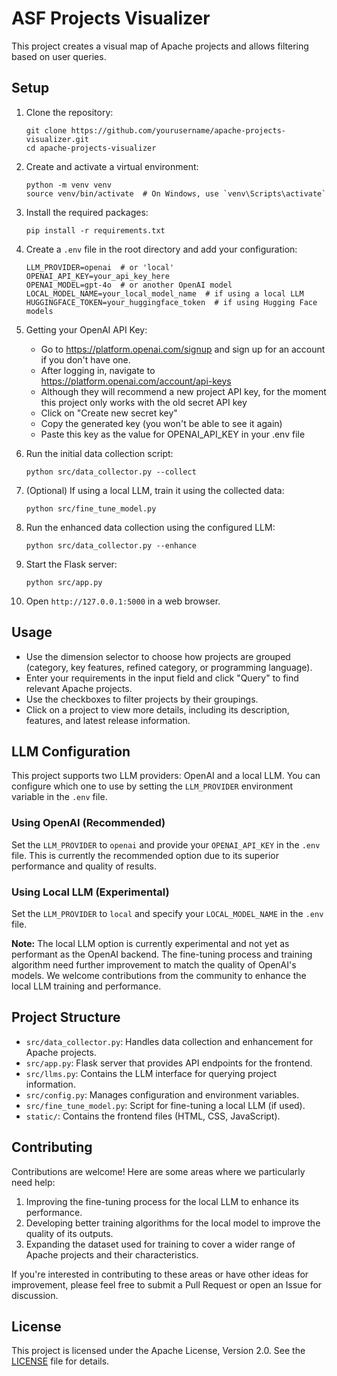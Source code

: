 # ASF Projects Visualizer

This project creates a visual map of Apache projects and allows filtering based on user queries.

## Setup

1. Clone the repository:
   ```
   git clone https://github.com/yourusername/apache-projects-visualizer.git
   cd apache-projects-visualizer
   ```

2. Create and activate a virtual environment:
   ```
   python -m venv venv
   source venv/bin/activate  # On Windows, use `venv\Scripts\activate`
   ```

3. Install the required packages:
   ```
   pip install -r requirements.txt
   ```

4. Create a `.env` file in the root directory and add your configuration:
   ```
   LLM_PROVIDER=openai  # or 'local'
   OPENAI_API_KEY=your_api_key_here
   OPENAI_MODEL=gpt-4o  # or another OpenAI model
   LOCAL_MODEL_NAME=your_local_model_name  # if using a local LLM
   HUGGINGFACE_TOKEN=your_huggingface_token  # if using Hugging Face models
   ```

5. Getting your OpenAI API Key:
   - Go to https://platform.openai.com/signup and sign up for an account if you don't have one.
   - After logging in, navigate to https://platform.openai.com/account/api-keys
   - Although they will recommend a new project API key, for the moment this project only works with the old secret API key
   - Click on "Create new secret key"
   - Copy the generated key (you won't be able to see it again)
   - Paste this key as the value for OPENAI_API_KEY in your .env file

6. Run the initial data collection script:
   ```
   python src/data_collector.py --collect
   ```

7. (Optional) If using a local LLM, train it using the collected data:
   ```
   python src/fine_tune_model.py
   ```

8. Run the enhanced data collection using the configured LLM:
   ```
   python src/data_collector.py --enhance
   ```

9. Start the Flask server:
   ```
   python src/app.py
   ```

10. Open `http://127.0.0.1:5000` in a web browser.

## Usage

- Use the dimension selector to choose how projects are grouped (category, key features, refined category, or programming language).
- Enter your requirements in the input field and click "Query" to find relevant Apache projects.
- Use the checkboxes to filter projects by their groupings.
- Click on a project to view more details, including its description, features, and latest release information.

## LLM Configuration

This project supports two LLM providers: OpenAI and a local LLM. You can configure which one to use by setting the `LLM_PROVIDER` environment variable in the `.env` file.

### Using OpenAI (Recommended)

Set the `LLM_PROVIDER` to `openai` and provide your `OPENAI_API_KEY` in the `.env` file. This is currently the recommended option due to its superior performance and quality of results.

### Using Local LLM (Experimental)

Set the `LLM_PROVIDER` to `local` and specify your `LOCAL_MODEL_NAME` in the `.env` file. 

**Note:** The local LLM option is currently experimental and not yet as performant as the OpenAI backend. The fine-tuning process and training algorithm need further improvement to match the quality of OpenAI's models. We welcome contributions from the community to enhance the local LLM training and performance.

## Project Structure

- `src/data_collector.py`: Handles data collection and enhancement for Apache projects.
- `src/app.py`: Flask server that provides API endpoints for the frontend.
- `src/llms.py`: Contains the LLM interface for querying project information.
- `src/config.py`: Manages configuration and environment variables.
- `src/fine_tune_model.py`: Script for fine-tuning a local LLM (if used).
- `static/`: Contains the frontend files (HTML, CSS, JavaScript).

## Contributing

Contributions are welcome! Here are some areas where we particularly need help:

1. Improving the fine-tuning process for the local LLM to enhance its performance.
2. Developing better training algorithms for the local model to improve the quality of its outputs.
3. Expanding the dataset used for training to cover a wider range of Apache projects and their characteristics.

If you're interested in contributing to these areas or have other ideas for improvement, please feel free to submit a Pull Request or open an Issue for discussion.

## License

This project is licensed under the Apache License, Version 2.0. See the [LICENSE](LICENSE) file for details.